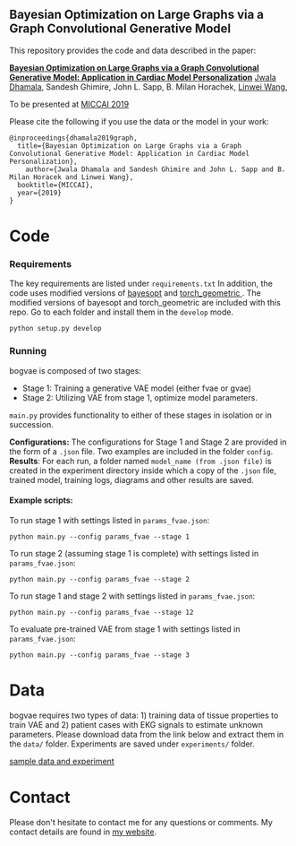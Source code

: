 ﻿
## Bayesian Optimization on Large Graphs via a Graph Convolutional Generative Model
This repository provides the code and data described in the paper:

**[Bayesian Optimization on Large Graphs via a Graph Convolutional Generative Model: Application in Cardiac Model Personalization]([https://arxiv.org/abs/1907.01406](https://arxiv.org/abs/1907.01406))**
  <a href="http://jwaladhamala.com/" target="_blank">Jwala Dhamala</a>,  Sandesh Ghimire,  John L. Sapp,  B. Milan Horachek,  <a href="[https://pht180.rit.edu/cblwang/](https://pht180.rit.edu/cblwang/)" target="_blank">Linwei Wang</a>,

To be presented at <a href="[https://www.miccai2019.org/](https://www.miccai2019.org/)" target="_blank">MICCAI 2019</a>

Please cite the following if you use the data or the model in your work:
```
@inproceedings{dhamala2019graph,
  title={Bayesian Optimization on Large Graphs via a Graph Convolutional Generative Model: Application in Cardiac Model Personalization},
    author={Jwala Dhamala and Sandesh Ghimire and John L. Sapp and B. Milan Horacek and Linwei Wang},
  booktitle={MICCAI},
  year={2019}
}
```

# Code

### Requirements

The key requirements are listed under `requirements.txt`
In addition, the code  uses  modified versions of <a href="https://github.com/fmfn/BayesianOptimization" target="_blank">bayesopt</a> and   <a href="https://github.com/rusty1s/pytorch_geometric" target="_blank">torch_geometric  </a>. The modified versions of bayesopt and torch_geometric are included with this repo. Go to each folder and install them in the `develop` mode.  

    python setup.py develop

### Running

bogvae is composed of two stages:

- Stage 1: Training a generative VAE model (either fvae or gvae) 
- Stage 2: Utilizing VAE from stage 1, optimize model parameters.

`main.py` provides functionality to either of these stages in isolation or in succession. 

**Configurations:** The configurations for Stage 1 and Stage 2 are provided in the form of a `.json` file. Two examples are included in the folder `config`. 
**Results**: For each run, a folder named `model_name (from .json file)` is created in the experiment directory inside which a copy of the `.json` file, trained model, training logs, diagrams and other results are saved.

#### Example scripts:
To run stage 1 with settings listed in `params_fvae.json`:

    python main.py --config params_fvae --stage 1

To run stage 2 (assuming stage 1 is complete) with settings listed in `params_fvae.json`:

    python main.py --config params_fvae --stage 2

To run stage 1 and stage 2 with settings listed in `params_fvae.json`:

    python main.py --config params_fvae --stage 12

To evaluate pre-trained VAE from stage 1 with settings listed in `params_fvae.json`:

    python main.py --config params_fvae --stage 3


# Data

bogvae requires two types of data: 1) training data of tissue properties to train VAE and 2) patient cases with EKG signals to estimate unknown parameters.  Please download data from the link below and extract them in the `data/` folder. Experiments are saved under `experiments/` folder.

<a href="https://drive.google.com/file/d/1F0p7RzNnTs_3zHPUc5fb0hh0LpxfbnEq/view?usp=sharing" target="_blank">sample data and experiment</a>



# Contact
Please don't hesitate to contact me for any questions or comments. My contact details are found in <a href="http://jwaladhamala.com/" target="_blank">my website</a>. 

